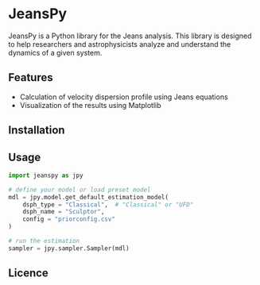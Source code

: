 # JeansPy
JeansPy is a Python library for the Jeans analysis. This library is designed to help researchers and astrophysicists analyze and understand the dynamics of a given system.


## Features
- Calculation of velocity dispersion profile using Jeans equations
- Visualization of the results using Matplotlib


## Installation


## Usage

```python
import jeanspy as jpy

# define your model or load preset model
mdl = jpy.model.get_default_estimation_model(
    dsph_type = "Classical",  # "Classical" or "UFD"
    dsph_name = "Sculptor",
    config = "priorconfig.csv"
)

# run the estimation
sampler = jpy.sampler.Sampler(mdl)

```


## Licence
